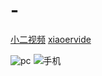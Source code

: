# -

[小二视频](小二视频)  [xiaoervide](xiaoervideo.com)

![pc](https://upload-images.jianshu.io/upload_images/6060459-86e8ce9d1eb440d6.png?imageMogr2/auto-orient/strip%7CimageView2/2/w/1240)
![手机](https://upload-images.jianshu.io/upload_images/6060459-494d6c33b2d8a274.png?imageMogr2/auto-orient/strip|imageView2/2/w/353/format/webp)

